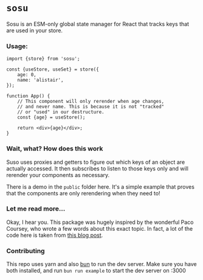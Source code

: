 # `sosu`

Sosu is an ESM-only global state manager for React that tracks keys that are used in your store.

### Usage:

```tsx
import {store} from 'sosu';

const {useStore, useSet} = store({
	age: 0,
	name: 'alistair',
});

function App() {
	// This component will only rerender when age changes,
	// and never name. This is because it is not "tracked"
	// or "used" in our destructure.
	const {age} = useStore();

	return <div>{age}</div>;
}
```

### Wait, what? How does this work

Suso uses proxies and getters to figure out which keys of an object are actually accessed. It then subscribes to listen to those keys only and will rerender your components as necessary.

There is a demo in the `public` folder here. It's a simple example that proves that the components are only rerendering when they need to!

### Let me read more...

Okay, I hear you. This package was hugely inspired by the wonderful Paco Coursey, who wrote a few words about this exact topic. In fact, a lot of the code here is taken from [this blog post](https://paco.me/writing/hook-getter).

### Contributing

This repo uses yarn and also [bun](https://bun.sh) to run the dev server. Make sure you have both installed, and run `bun run example` to start the dev server on :3000
